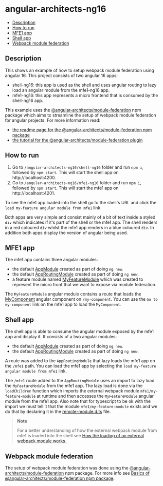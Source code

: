 # angular-architects-ng16

- [Description](#description)
- [How to run](#how-to-run)
- [MFE1 app](#mfe1-app)
- [Shell app](#shell-app)
- [Webpack module federation](#webpack-module-federation)

## Description

This shows an example of how to setup webpack module federation using angular 16. This project consists of two angular 16 apps:
- shell-ng16: this app is used as the shell and uses angular routing to lazy load an angular module from the mfe1-ng16 app. 
- mfe1-ng16: this app represents a micro frontend that is consumed by the shell-ng16 app.

This example uses the [@angular-architects/module-federation](https://www.npmjs.com/package/@angular-architects/module-federation) npm package which aims to streamline the setup of webpack module federation for angular projects. For more information read:
- [the readme page for the @angular-architects/module-federation npm package](https://www.npmjs.com/package/@angular-architects/module-federation?activeTab=readme)
- [the tutorial for the @angular-architects/module-federation plugin](https://github.com/angular-architects/module-federation-plugin/blob/main/libs/mf/tutorial/tutorial.md)

## How to run

1) Go to `/angular-architects-ng16/shell-ng16` folder and run `npm i`, followed by `npm start`. This will start the shell app on http://localhost:4200.
2) Go to `/angular-architects-ng16/mfe1-ng16` folder and run `npm i`, followed by `npm start`. This will start the mfe1 app on http://localhost:4201.

To see the mfe1 app loaded into the shell go to the shell's URL and click the `load my-feature angular module from mfe1` link. 

Both apps are very simple and consist mainly of a bit of text inside a styled `div` which indicates if it's part of the shell or the mfe1 app. The shell renders in a red coloured `div` whilst the mfe1 app renders in a blue coloured `div`. In addition both apps display the version of angular being used.

## MFE1 app

The mfe1 app contains three angular modules:
- the default [AppModule](/code-demos/angular-architects-ng16/mfe1-ng16/src/app/app.module.ts) created as part of doing `ng new`.
- the default [AppRoutingModule](/code-demos/angular-architects-ng16/mfe1-ng16/src/app/app-routing.module.ts) created as part of doing `ng new`.
- a feature module named [MyFeatureModule](/code-demos/angular-architects-ng16/mfe1-ng16/src/app/my-feature/my-feature.module.ts) which was created to represent the micro front that we want to expose via module federation.

The `MyFeatureModule` angular module contains a route that loads the [MyComponent](/code-demos/angular-architects-ng16/mfe1-ng16/src/app/my-feature/my-component/my-component.component.ts) angular component on `/my-component`. You can use the `Go to my-component` link on the mfe1 app to load the `MyComponent`.

## Shell app

The shell app is able to consume the angular module exposed by the mfe1 app and display it. It consists of a two angular modules:
- the default [AppModule](/code-demos/angular-architects-ng16/shell-ng16/src/app/app.module.ts) created as part of doing `ng new`.
- the default [AppRoutingModule](/code-demos/angular-architects-ng16/shell-ng16/src/app/app-routing.module.ts) created as part of doing `ng new`.

A route was added to the `AppRoutingModule` that lazy loads the mfe1 app on the `/mfe1` path. You can load the mfe1 app by selecting the `load my-feature angular module from mfe1` link.

The `/mfe1` route added to the `AppRoutingModule` uses an import to lazy load the `MyFeatureModule` from the mfe1 app. The lazy load is done via the `loadChildren` function which imports the external webpack module `mfe1/my-feature-module` at runtime and then accesses the `MyFeatureModule` angular module from the mfe1 app. Also note that for typescript to be ok with the import we must tell it that the module `mfe1/my-feature-module` exists and we do that by declaring it in the [remote-module.d.ts](/code-demos/angular-architects-ng16/shell-ng16/src/app/remote-modules.d.ts) file.

> **Note**
> 
> For a better understanding of how the external webpack module from mfe1 is loaded into the shell see [How the loading of an external webpack module works
](../docs/basics-module-federation.md#how-the-loading-of-an-external-webpack-module-works).
>

## Webpack module federation

The setup of webpack module federation was done using the [@angular-architects/module-federation](https://www.npmjs.com/package/@angular-architects/module-federation) npm package. For more info see [Basics of @angular-architects/module-federation npm package](/docs/basics-angular-architects.md).
